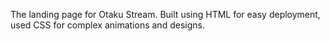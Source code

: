 The landing page for Otaku Stream. Built using HTML for easy deployment, used CSS for complex animations and designs.
